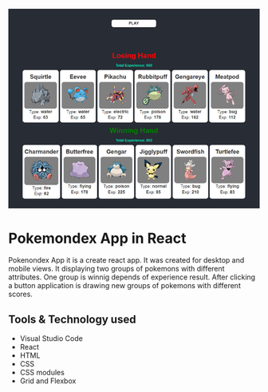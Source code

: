 ![Pokemondex](src/img/github-main.png)
# Pokemondex App in React

Pokenondex App it is a create react app. It was created for desktop and mobile views. It displaying two groups of pokemons
with different attributes. One group is winnig depends of experience result. After clicking a button application is
drawing new groups of pokemons with different scores.

## Tools & Technology used

- Visual Studio Code
- React
- HTML
- CSS
- CSS modules
- Grid and Flexbox
